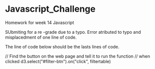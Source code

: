 # Javascript_Challenge
Homework for week 14 Javascript

SUbmiting for a re -grade due to a typo.  Error atributed to typo and misplacedment of one line of code.


The line of code below should be the lasts lines of code.


// Find the button on the web page and tell it to run the function
// when clicked
d3.select("#filter-btn").on("click", filtertable)
